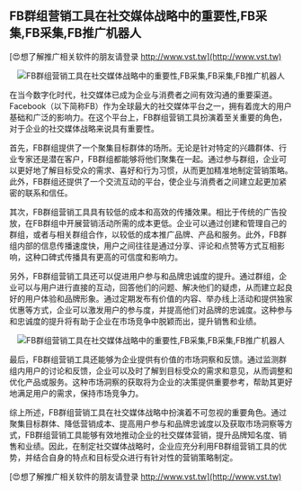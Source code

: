 ## **FB群组营销工具在社交媒体战略中的重要性,FB采集,FB采集,FB推广机器人**

[😍想了解推广相关软件的朋友请登录 http://www.vst.tw](http://www.vst.tw)

 <center><img src="https://vst.tw/MP4/tuiguang/png/2.png" alt="FB群组营销工具在社交媒体战略中的重要性,FB采集,FB采集,FB推广机器人"></center>

在当今数字化时代，社交媒体已成为企业与消费者之间有效沟通的重要渠道。Facebook（以下简称FB）作为全球最大的社交媒体平台之一，拥有着庞大的用户基础和广泛的影响力。在这个平台上，FB群组营销工具扮演着至关重要的角色，对于企业的社交媒体战略来说具有重要性。

首先，FB群组提供了一个聚集目标群体的场所。无论是针对特定的兴趣群体、行业专家还是潜在客户，FB群组都能够将他们聚集在一起。通过参与群组，企业可以更好地了解目标受众的需求、喜好和行为习惯，从而更加精准地制定营销策略。此外，FB群组还提供了一个交流互动的平台，使企业与消费者之间建立起更加紧密的联系和信任。

其次，FB群组营销工具具有较低的成本和高效的传播效果。相比于传统的广告投放，在FB群组中开展营销活动所需的成本更低。企业可以通过创建和管理自己的群组，或者与相关群组合作，以较低的成本推广品牌、产品和服务。此外，FB群组内部的信息传播速度快，用户之间往往是通过分享、评论和点赞等方式互相影响，这种口碑式传播具有更高的可信度和影响力。

另外，FB群组营销工具还可以促进用户参与和品牌忠诚度的提升。通过群组，企业可以与用户进行直接的互动，回答他们的问题、解决他们的疑虑，从而建立起良好的用户体验和品牌形象。通过定期发布有价值的内容、举办线上活动和提供独家优惠等方式，企业可以激发用户的参与度，并提高他们对品牌的忠诚度。这种参与和忠诚度的提升将有助于企业在市场竞争中脱颖而出，提升销售和业绩。

 <center><img src="https://vst.tw/MP4/tuiguang/png/2.png" alt="FB群组营销工具在社交媒体战略中的重要性,FB采集,FB采集,FB推广机器人"></center>

最后，FB群组营销工具还能够为企业提供有价值的市场洞察和反馈。通过监测群组内用户的讨论和反馈，企业可以及时了解到目标受众的需求和意见，从而调整和优化产品或服务。这种市场洞察的获取将为企业的决策提供重要参考，帮助其更好地满足用户的需求，保持市场竞争力。

综上所述，FB群组营销工具在社交媒体战略中扮演着不可忽视的重要角色。通过聚集目标群体、降低营销成本、提高用户参与和品牌忠诚度以及获取市场洞察等方式，FB群组营销工具能够有效地推动企业的社交媒体营销，提升品牌知名度、销售和业绩。因此，在制定社交媒体战略时，企业应充分利用FB群组营销工具的优势，并结合自身的特点和目标受众进行有针对性的营销策略制定。

[😍想了解推广相关软件的朋友请登录 http://www.vst.tw](http://www.vst.tw)



